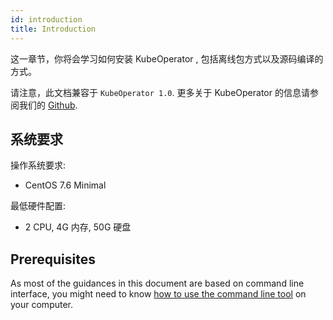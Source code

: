 ```yaml
---
id: introduction
title: Introduction
---
```


这一章节，你将会学习如何安装 KubeOperator , 包括离线包方式以及源码编译的方式。
<!-- Todo: change the version here -->

请注意，此文档兼容于 `KubeOperator 1.0`. 更多关于 KubeOperator 的信息请参阅我们的 [Github](https://github.com/KubeOperator/KubeOperator).

## 系统要求

操作系统要求:  
* CentOS 7.6 Minimal
 
最低硬件配置:
* 2 CPU, 4G 内存, 50G 硬盘


## Prerequisites
As most of the guidances in this document are based on command line interface, you might need to know [how to use the command line tool](https://www.google.com/search?q=learn+command+line) on your computer.

